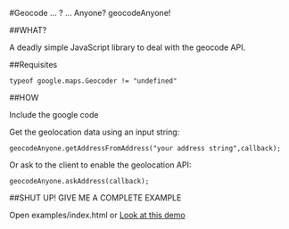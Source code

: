 #Geocode ... ? ... Anyone? geocodeAnyone!

##WHAT?

A deadly simple JavaScript library to deal with the geocode API.


##Requisites

	typeof google.maps.Geocoder != "undefined"


##HOW

Include the google code 
	<script src="http://maps.google.com/maps/api/js?sensor=true"></script>

Get the geolocation data using an input string:

	geocodeAnyone.getAddressFromAddress("your address string",callback);

Or ask to the client to enable the geolocation API:

	geocodeAnyone.askAddress(callback);



##SHUT UP! GIVE ME A COMPLETE EXAMPLE

Open examples/index.html or  [Look at this demo](http://davideberardi.com/geocodeAnyone/examples/)